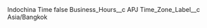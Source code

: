 <?xml version="1.0" encoding="UTF-8"?>
<CustomMetadata xmlns="http://soap.sforce.com/2006/04/metadata" xmlns:xsi="http://www.w3.org/2001/XMLSchema-instance" xmlns:xsd="http://www.w3.org/2001/XMLSchema">
    <label>Indochina Time</label>
    <protected>false</protected>
    <values>
        <field>Business_Hours__c</field>
        <value xsi:type="xsd:string">APJ</value>
    </values>
    <values>
        <field>Time_Zone_Label__c</field>
        <value xsi:type="xsd:string">Asia/Bangkok</value>
    </values>
</CustomMetadata>
